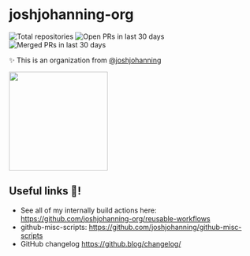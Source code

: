# joshjohanning-org

<!-- start organization badges -->
![Total repositories](https://img.shields.io/static/v1?label=Total%20repositories&message=396&color=blue) ![Open PRs in last 30 days](https://img.shields.io/static/v1?label=Open%20PRs%20in%20last%2030%20days&message=3&color=blue) ![Merged PRs in last 30 days](https://img.shields.io/static/v1?label=Merged%20PRs%20in%20last%2030%20days&message=2&color=blue)
<!-- end organization badges -->

✨ This is an organization from [@joshjohanning](https://github.com/joshjohanning)

<img src="https://github.com/joshjohanning-org/.github/assets/19912012/f416c7e9-c5cc-4fae-88ef-98e993aac0ef" width="200" >

## Useful links 🔗!

- See all of my internally build actions here: https://github.com/joshjohanning-org/reusable-workflows
- github-misc-scripts: https://github.com/joshjohanning/github-misc-scripts
- GitHub changelog https://github.blog/changelog/
